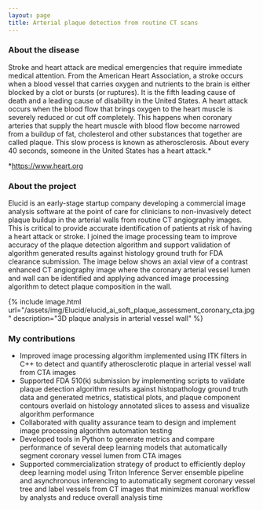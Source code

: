 ```yaml
---
layout: page
title: Arterial plaque detection from routine CT scans
---
```


### About the disease
Stroke and heart attack are medical emergencies that require immediate medical attention. From the American Heart Association, a stroke occurs when a blood vessel that carries oxygen and nutrients to the brain is either blocked by a clot or bursts (or ruptures). It is the fifth leading cause of death and a leading cause of disability in the United States. A heart attack occurs when the blood flow that brings oxygen to the heart muscle is severely reduced or cut off completely. This happens when coronary arteries that supply the heart muscle with blood flow become narrowed from a buildup of fat, cholesterol and other substances that together are called plaque. This slow process is known as atherosclerosis. About every 40 seconds, someone in the United States has a heart attack.*

*<https://www.heart.org>


### About the project
Elucid is an early-stage startup company developing a commercial image analysis software at the point of care for clinicians to non-invasively detect plaque buildup in the arterial walls from routine CT angiography images. This is critical to provide accurate identification of patients at risk of having a heart attack or stroke. I joined the image processing team to improve accuracy of the plaque detection algorithm and support validation of algorithm generated results against histology ground truth for FDA clearance submission. The image below shows an axial view of a contrast enhanced CT angiography image where the coronary arterial vessel lumen and wall can be identified and applying advanced image processing algorithm to detect plaque composition in the wall.

{% include image.html url="/assets/img/Elucid/elucid_ai_soft_plaque_assessment_coronary_cta.jpg" description="3D plaque analysis in arterial vessel wall" %}


### My contributions
* Improved image processing algorithm implemented using ITK filters in C++ to detect and quantify atherosclerotic plaque in arterial vessel wall from CTA images
* Supported FDA 510(k) submission by implementing scripts to validate plaque detection algorithm results against histopathology ground truth data and generated metrics, statistical plots, and plaque component contours overlaid on histology annotated slices to assess and visualize algorithm performance
* Collaborated with quality assurance team to design and implement image processing algorithm automation testing
* Developed tools in Python to generate metrics and compare performance of several deep learning models that automatically segment coronary vessel lumen from CTA images
* Supported commercialization strategy of product to efficiently deploy deep learning model using Triton Inference Server ensemble pipeline and asynchronous inferencing to automatically segment coronary vessel tree and label vessels from CT images that minimizes manual workflow by analysts and reduce overall analysis time
